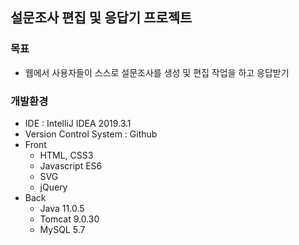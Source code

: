 ## 설문조사 편집 및 응답기 프로젝트

### 목표
  - 웹에서 사용자들이 스스로 설문조사를 생성 및 편집 작업을 하고 응답받기
  
### 개발환경
  - IDE : IntelliJ IDEA 2019.3.1
  - Version Control System : Github
  - Front
     - HTML, CSS3
     - Javascript ES6
     - SVG
     - jQuery
  - Back
     - Java 11.0.5
     - Tomcat 9.0.30
     - MySQL 5.7

